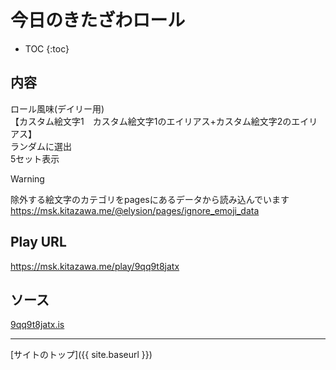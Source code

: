 # 今日のきたざわロール

* TOC
{:toc}

## 内容
ロール風味(デイリー用)  
【カスタム絵文字1　カスタム絵文字1のエイリアス+カスタム絵文字2のエイリアス】  
ランダムに選出  
5セット表示

> [!WARNING]
> 除外する絵文字のカテゴリをpagesにあるデータから読み込んでいます
> https://msk.kitazawa.me/@elysion/pages/ignore_emoji_data

## Play URL

https://msk.kitazawa.me/play/9qq9t8jatx

## ソース

[9qq9t8jatx.is](./../../src/kitazawa/9qq9t8jatx.is)

----

[サイトのトップ]({{ site.baseurl }})
